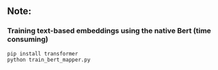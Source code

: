 ## Note:
### Training text-based embeddings using the native Bert (time consuming)
```
pip install transformer
python train_bert_mapper.py
```